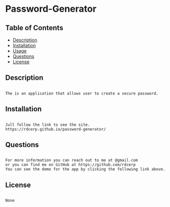 # Password-Generator

  ## Table of Contents
  * [Description](#description)
  * [Installation](#installation)
  * [Usage](#usage)
  * [Questions](#questions)
  * [License](#license)

  ## Description
##
    The is an application that allows user to create a secure password.
    
  ## Installation
##
    Jull follow the link to see the site. https://rdcerp.github.io/password-generator/
    
  ## Questions

##  
    For more information you can reach out to me at @gmail.com 
    or you can find me on GitHub at https://github.com/rdcerp
    You can see the demo for the app by clicking the following link above. 
    
  ## License
##
    None
